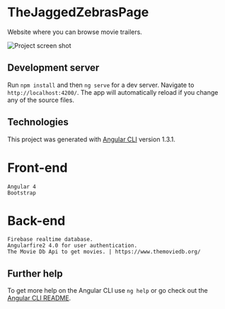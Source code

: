 # TheJaggedZebrasPage
Website where you can browse movie trailers.

![Project screen shot](https://i.imgur.com/rflttRH.jpg)

## Development server

Run `npm install` and then `ng serve` for a dev server. Navigate to `http://localhost:4200/`. The app will automatically reload if you change any of the source files.

## Technologies 
This project was generated with [Angular CLI](https://github.com/angular/angular-cli) version 1.3.1.

# Front-end
    Angular 4
    Bootstrap
# Back-end
    Firebase realtime database.
    Angularfire2 4.0 for user authentication.
    The Movie Db Api to get movies. | https://www.themoviedb.org/

## Further help

To get more help on the Angular CLI use `ng help` or go check out the [Angular CLI README](https://github.com/angular/angular-cli/blob/master/README.md).
